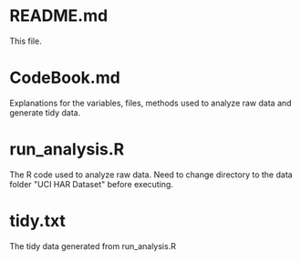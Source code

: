 # README.md
This file.

# CodeBook.md
Explanations for the variables, files, methods used to analyze raw data and generate tidy data.

# run_analysis.R
The R code used to analyze raw data. Need to change directory to the data folder "UCI HAR Dataset" before executing.

# tidy.txt
The tidy data generated from run_analysis.R
